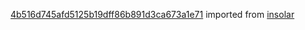 [4b516d745afd5125b19dff86b891d3ca673a1e71](https://github.com/insolar/insolar/commit/4b516d745afd5125b19dff86b891d3ca673a1e71) imported from [insolar](https://github.com/insolar/insolar)
